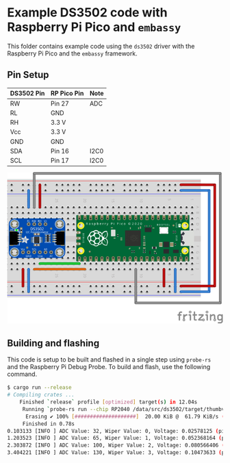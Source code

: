 # Example DS3502 code with Raspberry Pi Pico and `embassy`

This folder contains example code using the `ds3502` driver with the Raspberry Pi Pico and the `embassy` framework.

## Pin Setup

| DS3502 Pin | RP Pico Pin | Note |
| --- | ---| --- |
| RW | Pin 27 | ADC |
| RL | GND ||
| RH | 3.3 V ||
| Vcc | 3.3 V ||
| GND | GND ||
| SDA | Pin 16 | I2C0 |
| SCL | Pin 17 | I2C0 |

![Breadboard Setup](./assets/breadboard.svg)

## Building and flashing

This code is setup to be built and flashed in a single step using `probe-rs` and the Raspberry Pi Debug Probe. To build and flash, use the following command.

```bash
$ cargo run --release
# Compiling crates ...
    Finished `release` profile [optimized] target(s) in 12.04s
     Running `probe-rs run --chip RP2040 /data/src/ds3502/target/thumbv6m-none-eabi/release/pico-example`
      Erasing ✔ 100% [####################]  20.00 KiB @  61.79 KiB/s (took 0s)
     Finished in 0.78s
0.103133 [INFO ] ADC Value: 32, Wiper Value: 0, Voltage: 0.02578125 (pico_example pico-example/src/main.rs:36)
1.203523 [INFO ] ADC Value: 65, Wiper Value: 1, Voltage: 0.052368164 (pico_example pico-example/src/main.rs:36)
2.303872 [INFO ] ADC Value: 100, Wiper Value: 2, Voltage: 0.080566406 (pico_example pico-example/src/main.rs:36)
3.404221 [INFO ] ADC Value: 130, Wiper Value: 3, Voltage: 0.10473633 (pico_example pico-example/src/main.rs:36)
```
